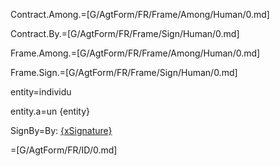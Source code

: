 Contract.Among.=[G/AgtForm/FR/Frame/Among/Human/0.md]

Contract.By.=[G/AgtForm/FR/Frame/Sign/Human/0.md]

Frame.Among.=[G/AgtForm/FR/Frame/Among/Human/0.md]

Frame.Sign.=[G/AgtForm/FR/Frame/Sign/Human/0.md]

entity=individu

entity.a=un {entity}

SignBy=By: <u>{xSignature}</u>

=[G/AgtForm/FR/ID/0.md]